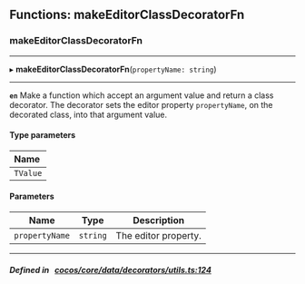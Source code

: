 ## Functions: makeEditorClassDecoratorFn

### makeEditorClassDecoratorFn


___
▸ **makeEditorClassDecoratorFn**(`propertyName: string`)
___



**`en`** 
Make a function which accept an argument value and return a class decorator.
The decorator sets the editor property `propertyName`, on the decorated class, into that argument value.


#### Type parameters
| Name |
| :------ |
| `TValue` |

#### Parameters

| Name | Type | Description |
| :------: | :------: | :------: |
| `propertyName` | `string` | The editor property.  |


___


##### Defined in &nbsp;   [cocos/core/data/decorators/utils.ts:124](https://github.com/cocos-creator/engine/blob/c7bf6b8a9/cocos/core/data/decorators/utils.ts#L124)&nbsp;
